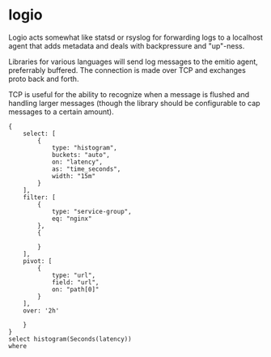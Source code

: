 # logio

Logio acts somewhat like statsd or rsyslog for forwarding logs to a localhost agent that adds metadata and deals with backpressure and "up"-ness.

Libraries for various languages will send log messages to the emitio agent, preferrably buffered. The connection is made over TCP and exchanges proto back and forth.

TCP is useful for the ability to recognize when a message is flushed and handling larger messages (though the library should be configurable to cap messages to a certain amount).

```query
{
    select: [
        {
            type: "histogram",
            buckets: "auto",
            on: "latency",
            as: "time_seconds",
            width: "15m"
        }
    ],
    filter: [
        {
            type: "service-group",
            eq: "nginx"
        },
        {

        }
    ],
    pivot: [
        {
            type: "url",
            field: "url",
            on: "path[0]"
        }
    ],
    over: '2h'

    }
}
select histogram(Seconds(latency))
where 
```